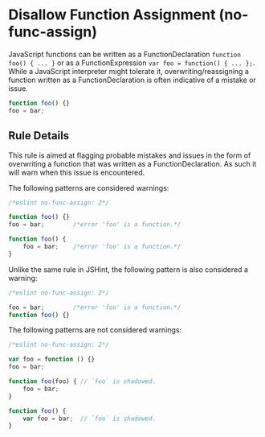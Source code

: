 # Disallow Function Assignment (no-func-assign)

JavaScript functions can be written as a FunctionDeclaration `function foo() { ... }` or as a FunctionExpression `var foo = function() { ... };`. While a JavaScript interpreter might tolerate it, overwriting/reassigning a function written as a FunctionDeclaration is often indicative of a mistake or issue.

```js
function foo() {}
foo = bar;
```

## Rule Details

This rule is aimed at flagging probable mistakes and issues in the form of overwriting a function that was written as a FunctionDeclaration. As such it will warn when this issue is encountered.

The following patterns are considered warnings:

```js
/*eslint no-func-assign: 2*/

function foo() {}
foo = bar;        /*error 'foo' is a function.*/

function foo() {
    foo = bar;    /*error 'foo' is a function.*/
}
```

Unlike the same rule in JSHint, the following pattern is also considered a warning:

```js
/*eslint no-func-assign: 2*/

foo = bar;        /*error 'foo' is a function.*/
function foo() {}
```

The following patterns are not considered warnings:

```js
/*eslint no-func-assign: 2*/

var foo = function () {}
foo = bar;

function foo(foo) { // `foo` is shadowed.
    foo = bar;
}

function foo() {
    var foo = bar;  // `foo` is shadowed.
}
```
